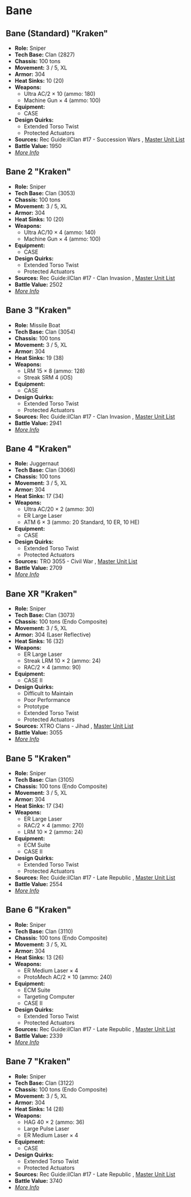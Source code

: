# Bane 

## Bane (Standard) "Kraken" 

- **Role:** Sniper 
- **Tech Base:** Clan (2827) 
- **Chassis:** 100 tons 
- **Movement:** 3 / 5, XL 
- **Armor:** 304 
- **Heat Sinks:** 10 (20) 
- **Weapons:** 
  - Ultra AC/2 × 10 (ammo: 180) 
  - Machine Gun × 4 (ammo: 100) 
- **Equipment:** 
  - CASE 
- **Design Quirks:** 
  - Extended Torso Twist 
  - Protected Actuators 
- **Sources:** Rec Guide:ilClan #17 - Succession Wars , [Master Unit List](http://masterunitlist.info/Unit/Details/1841) 
- **Battle Value:** 1950 
- [*More Info*](bane/bane_standard.md) 

## Bane 2 "Kraken" 

- **Role:** Sniper 
- **Tech Base:** Clan (3053) 
- **Chassis:** 100 tons 
- **Movement:** 3 / 5, XL 
- **Armor:** 304 
- **Heat Sinks:** 10 (20) 
- **Weapons:** 
  - Ultra AC/10 × 4 (ammo: 140) 
  - Machine Gun × 4 (ammo: 100) 
- **Equipment:** 
  - CASE 
- **Design Quirks:** 
  - Extended Torso Twist 
  - Protected Actuators 
- **Sources:** Rec Guide:ilClan #17 - Clan Invasion , [Master Unit List](http://masterunitlist.info/Unit/Details/1842) 
- **Battle Value:** 2502 
- [*More Info*](bane/bane_2.md) 

## Bane 3 "Kraken" 

- **Role:** Missile Boat 
- **Tech Base:** Clan (3054) 
- **Chassis:** 100 tons 
- **Movement:** 3 / 5, XL 
- **Armor:** 304 
- **Heat Sinks:** 19 (38) 
- **Weapons:** 
  - LRM 15 × 8 (ammo: 128) 
  - Streak SRM 4 (iOS) 
- **Equipment:** 
  - CASE 
- **Design Quirks:** 
  - Extended Torso Twist 
  - Protected Actuators 
- **Sources:** Rec Guide:ilClan #17 - Clan Invasion , [Master Unit List](http://masterunitlist.info/Unit/Details/1843) 
- **Battle Value:** 2941 
- [*More Info*](bane/bane_3.md) 

## Bane 4 "Kraken" 

- **Role:** Juggernaut 
- **Tech Base:** Clan (3066) 
- **Chassis:** 100 tons 
- **Movement:** 3 / 5, XL 
- **Armor:** 304 
- **Heat Sinks:** 17 (34) 
- **Weapons:** 
  - Ultra AC/20 × 2 (ammo: 30) 
  - ER Large Laser 
  - ATM 6 × 3 (ammo: 20 Standard, 10 ER, 10 HE) 
- **Equipment:** 
  - CASE 
- **Design Quirks:** 
  - Extended Torso Twist 
  - Protected Actuators 
- **Sources:** TRO 3055 - Civil War , [Master Unit List](http://masterunitlist.info/Unit/Details/1844) 
- **Battle Value:** 2709 
- [*More Info*](bane/bane_4.md) 

## Bane XR "Kraken" 

- **Role:** Sniper 
- **Tech Base:** Clan (3073) 
- **Chassis:** 100 tons (Endo Composite) 
- **Movement:** 3 / 5, XL 
- **Armor:** 304 (Laser Reflective) 
- **Heat Sinks:** 16 (32) 
- **Weapons:** 
  - ER Large Laser 
  - Streak LRM 10 × 2 (ammo: 24) 
  - RAC/2 × 4 (ammo: 90) 
- **Equipment:** 
  - CASE II 
- **Design Quirks:** 
  - Difficult to Maintain 
  - Poor Performance 
  - Prototype 
  - Extended Torso Twist 
  - Protected Actuators 
- **Sources:** XTRO Clans - Jihad , [Master Unit List](http://masterunitlist.info/Unit/Details/4463) 
- **Battle Value:** 3055 
- [*More Info*](bane/bane_xr.md) 

## Bane 5 "Kraken" 

- **Role:** Sniper 
- **Tech Base:** Clan (3105) 
- **Chassis:** 100 tons (Endo Composite) 
- **Movement:** 3 / 5, XL 
- **Armor:** 304 
- **Heat Sinks:** 17 (34) 
- **Weapons:** 
  - ER Large Laser 
  - RAC/2 × 4 (ammo: 270) 
  - LRM 10 × 2 (ammo: 24) 
- **Equipment:** 
  - ECM Suite 
  - CASE II 
- **Design Quirks:** 
  - Extended Torso Twist 
  - Protected Actuators 
- **Sources:** Rec Guide:ilClan #17 - Late Republic , [Master Unit List](http://masterunitlist.info/Unit/Details/8242) 
- **Battle Value:** 2554 
- [*More Info*](bane/bane_5.md) 

## Bane 6 "Kraken" 

- **Role:** Sniper 
- **Tech Base:** Clan (3110) 
- **Chassis:** 100 tons (Endo Composite) 
- **Movement:** 3 / 5, XL 
- **Armor:** 304 
- **Heat Sinks:** 13 (26) 
- **Weapons:** 
  - ER Medium Laser × 4 
  - ProtoMech AC/2 × 10 (ammo: 240) 
- **Equipment:** 
  - ECM Suite 
  - Targeting Computer 
  - CASE II 
- **Design Quirks:** 
  - Extended Torso Twist 
  - Protected Actuators 
- **Sources:** Rec Guide:ilClan #17 - Late Republic , [Master Unit List](http://masterunitlist.info/Unit/Details/8243) 
- **Battle Value:** 2339 
- [*More Info*](bane/bane_6.md) 

## Bane 7 "Kraken" 

- **Role:** Sniper 
- **Tech Base:** Clan (3122) 
- **Chassis:** 100 tons (Endo Composite) 
- **Movement:** 3 / 5, XL 
- **Armor:** 304 
- **Heat Sinks:** 14 (28) 
- **Weapons:** 
  - HAG 40 × 2 (ammo: 36) 
  - Large Pulse Laser 
  - ER Medium Laser × 4 
- **Equipment:** 
  - CASE 
- **Design Quirks:** 
  - Extended Torso Twist 
  - Protected Actuators 
- **Sources:** Rec Guide:ilClan #17 - Late Republic , [Master Unit List](http://masterunitlist.info/Unit/Details/8244) 
- **Battle Value:** 3740 
- [*More Info*](bane/bane_7.md) 

